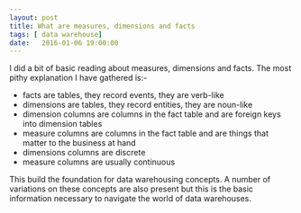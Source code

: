```yaml
---
layout: post
title: What are measures, dimensions and facts
tags: [ data warehouse]
date:   2016-01-06 19:00:00
---
```


I did a bit of basic reading about measures, dimensions and facts. The most pithy explanation I have gathered is:-

- facts are tables, they record events, they are verb-like
- dimensions are tables, they record entities, they are noun-like
- dimension columns are columns in the fact table and are foreign keys into dimension tables
- measure columns are columns in the fact table and are things that matter to the business at hand
- dimensions columns are discrete
- measure columns are usually continuous

This build the foundation for data warehousing concepts. A number of variations on these concepts are also present but
this is the basic information necessary to navigate the world of data warehouses.

